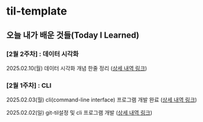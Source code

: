 # til-template

## 오늘 내가 배운 것들(Today I Learned)

### [2월 2주차] : 데이터 시각화

2025.02.10(월) 데이터 시각화 개념 한줄 정리 ([상세 내역 링크](https://github.com/kaeul1020/2-astra-ka-til/blob/main/2025/Feb/2025-02-10.md))

### [2월 1주차] : CLI 

2025.02.03(월) cli(command-line interface) 프로그램 개발 완료 ([상세 내역 링크](https://github.com/kaeul1020/kaeul-til/blob/main/2025/Feb/2025-02-03.md))

2025.02.02(일) git-til설정 및 cli 프로그램 개발 ([상세 내역 링크](https://github.com/kaeul1020/kaeul-til/blob/main/2025/Feb/2025-02-02.md))